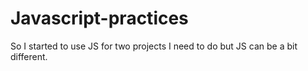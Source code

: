 # Javascript-practices
So I started to use JS for two projects I need to do but JS can be a bit different.
